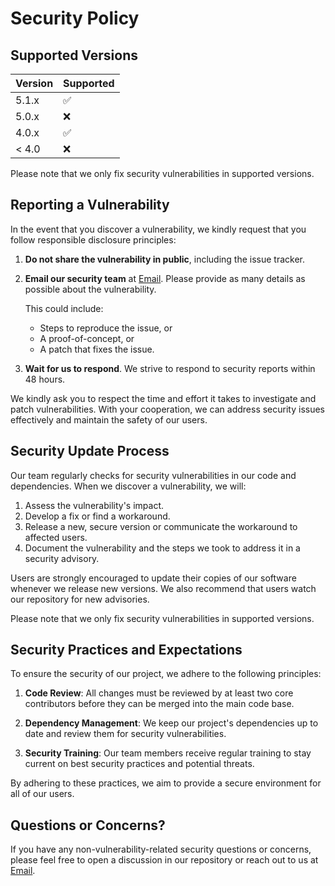 # Security Policy

## Supported Versions

| Version | Supported          |
| ------- | ------------------ |
| 5.1.x   | :white_check_mark: |
| 5.0.x   | :x:                |
| 4.0.x   | :white_check_mark: |
| < 4.0   | :x:                |

Please note that we only fix security vulnerabilities in supported versions.

## Reporting a Vulnerability

In the event that you discover a vulnerability, we kindly request that you follow responsible disclosure principles:

1. **Do not share the vulnerability in public**, including the issue tracker.

2. **Email our security team** at [Email]. Please provide as many details as possible about the vulnerability.

    This could include:

    - Steps to reproduce the issue, or
    - A proof-of-concept, or
    - A patch that fixes the issue.

3. **Wait for us to respond**. We strive to respond to security reports within 48 hours.

We kindly ask you to respect the time and effort it takes to investigate and patch vulnerabilities. With your cooperation, we can address security issues effectively and maintain the safety of our users.

## Security Update Process

Our team regularly checks for security vulnerabilities in our code and dependencies. When we discover a vulnerability, we will:

1. Assess the vulnerability's impact.
2. Develop a fix or find a workaround.
3. Release a new, secure version or communicate the workaround to affected users.
4. Document the vulnerability and the steps we took to address it in a security advisory.

Users are strongly encouraged to update their copies of our software whenever we release new versions. We also recommend that users watch our repository for new advisories.

Please note that we only fix security vulnerabilities in supported versions.

## Security Practices and Expectations

To ensure the security of our project, we adhere to the following principles:

1. **Code Review**: All changes must be reviewed by at least two core contributors before they can be merged into the main code base.

2. **Dependency Management**: We keep our project's dependencies up to date and review them for security vulnerabilities.

3. **Security Training**: Our team members receive regular training to stay current on best security practices and potential threats.

By adhering to these practices, we aim to provide a secure environment for all of our users.

## Questions or Concerns?

If you have any non-vulnerability-related security questions or concerns, please feel free to open a discussion in our repository or reach out to us at [Email].

[Email]: <mailto:thomasthaddeus@cityuniversity.edu?subject=GitHub%20Security%20Question&body=Hello,%20I%20have%20a%20question%20about%20your%20GitHub%20security%20policy...> "This is the email link"
